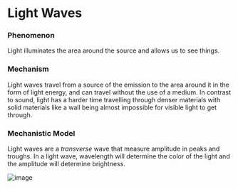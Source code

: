 # Light Waves

### Phenomenon

Light illuminates the area around the source and allows us to see things.

### Mechanism

Light waves travel from a source of the emission to the area around it in the form of light energy, and can travel without the use of a medium. In contrast to sound, light has a harder time travelling through denser materials with solid materials like a wall being almost impossible for visible light to get through.

### Mechanistic Model

Light waves are a *transverse* wave that measure amplitude in peaks and troughs. In a light wave, wavelength will determine the color of the light and the amplitude will determine brightness.

![image](http://3.bp.blogspot.com/-HN9nRoE4YLM/VFfq1Q5qs6I/AAAAAAAAADs/v_TfSWyRWI4/s1600/waves.jpg)
